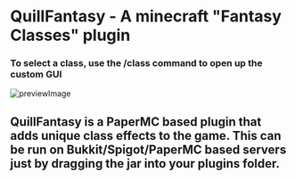 #  QuillFantasy - A minecraft "Fantasy Classes" plugin
### To select a class, use the /class command to open up the custom GUI
![previewImage](https://i.imgur.com/OmwA0Ha.png)
## QuillFantasy is a PaperMC based plugin that adds unique class effects to the game. This can be run on Bukkit/Spigot/PaperMC based servers just by dragging the jar into your plugins folder.


